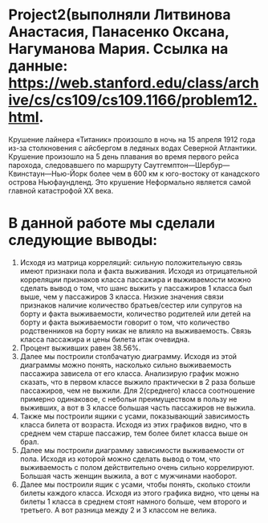 # Project2(выполняли Литвинова Анастасия, Панасенко Оксана, Нагуманова Мария. Ссылка на данные: https://web.stanford.edu/class/archive/cs/cs109/cs109.1166/problem12.html.
Крушение лайнера «Титаник» произошло в ночь на 15 апреля 1912 года из-за столкновения с айсбергом в ледяных водах Северной Атлантики. Крушение произошло на 5 день плавания во время первого рейса парохода, следовавшего по маршруту Саутгемптон—Шербур—Квинстаун—Нью-Йорк более чем в 600 км к юго-востоку от канадского острова Ньюфаундленд.  Это крушение Неформально является самой главной катастрофой XX века.
# В данной работе мы сделали следующие выводы:
1. Исходя из матрица корреляций: сильную положительную связь имеют признаки пола и факта выживания. Исходя из отрицательной корреляции признаков класса пассажира и выживаемости можно сделать вывод о том, что шанс выжить у пассажиров 1 класса был выше, чем у пассажиров 3 класса. Низкие значения связи признаков наличие количество братьев/сестер или супругов на борту и факта выживаемости, количество родителей или детей на борту и факта выживаемости говорит о том, что количество родственников на борту никак не влияло на выживаемость. Связь класса пассажира и цены билета итак очевидна.
2. Процент выживших равен 38.56%.
3. Далее мы построили столбачатую диаграмму. Исходя из этой диаграммы можно понять, насколько сильно выживаемость пассажира зависела от его класса. Анализирую график можно сказать, что в первом классе выжило практически в 2 раза больше пассажиров, чем не выжили. Для 2(среднего) класса соотношение примерно одинаковое, с небольи преимуществом в пользу не выживших, а вот в 3 классе большая часть пассажиров не выжила.
4. Также мы построили ящики с усами, показывающий зависимость класса билета от возраста. Исходя из этих графиков видно, что в среднем чем старше пассажир, тем более билет класса выше он брал.
5. Далее мы построили диаграмму зависимости выживаемости от пола. Исходя из которой можно сделать вывод о том, что выживаемость с полом действительно очень сильно коррелируют. Большая часть женщин выжила, а вот с мужчинами наоборот.
6. Далее мы построили ящик с усами, чтобы понять, сколько стоили билеты каждого класса. Исходя из этого графика видно, что цены на билеты 1 класса в среднем стоят намного больше, чем второго и третьего. А вот разница между 2 и 3 классом не велика.
